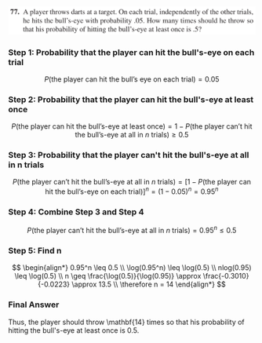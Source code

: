 ![Ch1_77](./IMG_EE4EC6FFF355-1.jpeg)

### Step 1: Probability that the player can hit the bull's-eye on each trial

$$
P(\text{the player can hit the bull's eye on each trial}) = 0.05
$$

### Step 2: Probability that the player can hit the bull's-eye at least once

$$
P( \text{the player can hit the bull's-eye at least once} ) = 1 - P( \text{the player can't hit the bull's-eye at all in } n \text{ trials} ) \geq 0.5
$$

### Step 3: Probability that the player can't hit the bull's-eye at all in n trials

$$
P(\text{the player can't hit the bull's-eye at all in } n \text{ trials}) = \left[1 - P(\text{the player can hit the bull's-eye on each trial})\right]^n = (1 - 0.05)^n = 0.95^n
$$

### Step 4: Combine Step 3 and Step 4

$$
P(\text{the player can't hit the bull's-eye at all in } n \text{ trials}) = 0.95^n \leq 0.5
$$

### Step 5: Find n

$$
\begin{align*}
0.95^n \leq 0.5 \\
\log(0.95^n) \leq \log(0.5) \\
nlog(0.95) \leq \log(0.5) \\
n  \geq \frac{\log(0.5)}{\log(0.95)} \approx \frac{-0.3010}{-0.0223} \approx 13.5 \\
\therefore   n = 14
\end{align*}
$$

### Final Answer
Thus, the player should throw \mathbf{14} times so that his probability of hitting the bull's-eye at least once is 0.5.
